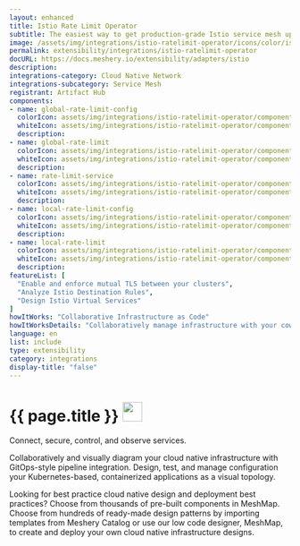 ```yaml
---
layout: enhanced
title: Istio Rate Limit Operator
subtitle: The easiest way to get production-grade Istio service mesh up and running
image: /assets/img/integrations/istio-ratelimit-operator/icons/color/istio-ratelimit-operator-color.svg
permalink: extensibility/integrations/istio-ratelimit-operator
docURL: https://docs.meshery.io/extensibility/adapters/istio
description: 
integrations-category: Cloud Native Network
integrations-subcategory: Service Mesh
registrant: Artifact Hub
components: 
- name: global-rate-limit-config
  colorIcon: assets/img/integrations/istio-ratelimit-operator/components/global-rate-limit-config/icons/color/global-rate-limit-config-color.svg
  whiteIcon: assets/img/integrations/istio-ratelimit-operator/components/global-rate-limit-config/icons/white/global-rate-limit-config-white.svg
  description: 
- name: global-rate-limit
  colorIcon: assets/img/integrations/istio-ratelimit-operator/components/global-rate-limit/icons/color/global-rate-limit-color.svg
  whiteIcon: assets/img/integrations/istio-ratelimit-operator/components/global-rate-limit/icons/white/global-rate-limit-white.svg
  description: 
- name: rate-limit-service
  colorIcon: assets/img/integrations/istio-ratelimit-operator/components/rate-limit-service/icons/color/rate-limit-service-color.svg
  whiteIcon: assets/img/integrations/istio-ratelimit-operator/components/rate-limit-service/icons/white/rate-limit-service-white.svg
  description: 
- name: local-rate-limit-config
  colorIcon: assets/img/integrations/istio-ratelimit-operator/components/local-rate-limit-config/icons/color/local-rate-limit-config-color.svg
  whiteIcon: assets/img/integrations/istio-ratelimit-operator/components/local-rate-limit-config/icons/white/local-rate-limit-config-white.svg
  description: 
- name: local-rate-limit
  colorIcon: assets/img/integrations/istio-ratelimit-operator/components/local-rate-limit/icons/color/local-rate-limit-color.svg
  whiteIcon: assets/img/integrations/istio-ratelimit-operator/components/local-rate-limit/icons/white/local-rate-limit-white.svg
  description: 
featureList: [
  "Enable and enforce mutual TLS between your clusters",
  "Analyze Istio Destination Rules",
  "Design Istio Virtual Services"
]
howItWorks: "Collaborative Infrastructure as Code"
howItWorksDetails: "Collaboratively manage infrastructure with your coworkers synchronously sharing the same designs."
language: en
list: include
type: extensibility
category: integrations
display-title: "false"
---
```

<h1>{{ page.title }} <img src="{{ page.image }}" style="width: 35px; height: 35px;" /></h1>

<p>
Connect, secure, control, and observe services.
</p>
<p>
    Collaboratively and visually diagram your cloud native infrastructure with GitOps-style pipeline integration. Design, test, and manage configuration your Kubernetes-based, containerized applications as a visual topology.
</p>
<p>
    Looking for best practice cloud native design and deployment best practices? Choose from thousands of pre-built components in MeshMap. Choose from hundreds of ready-made design patterns by importing templates from Meshery Catalog or use our low code designer, MeshMap, to create and deploy your own cloud native infrastructure designs.
</p>
